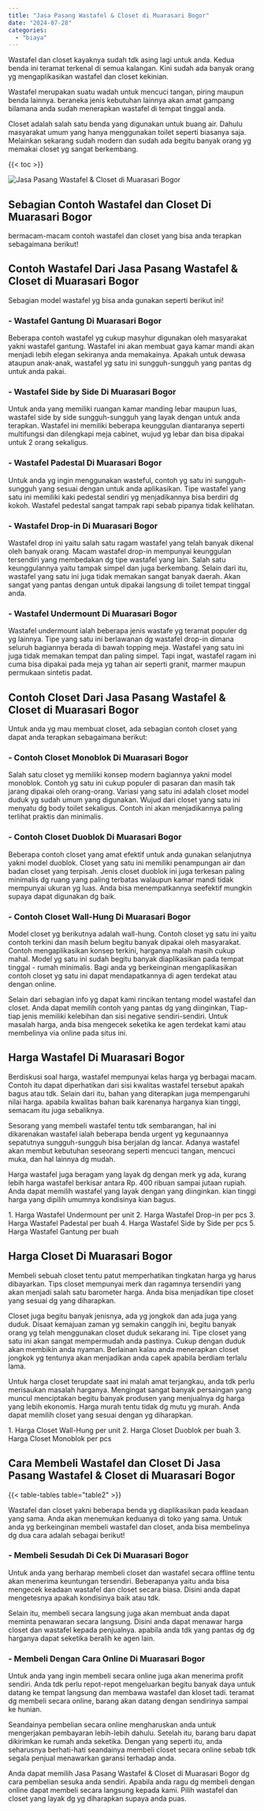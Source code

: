 ```yaml
---
title: "Jasa Pasang Wastafel & Closet di Muarasari Bogor"
date: "2024-07-28"
categories: 
  - "biaya"
---
```


Wastafel dan closet kayaknya sudah tdk asing lagi untuk anda. Kedua benda ini teramat terkenal di semua kalangan. Kini sudah ada banyak orang yg mengaplikasikan wastafel dan closet kekinian.

Wastafel merupakan suatu wadah untuk mencuci tangan, piring maupun benda lainnya. beraneka jenis kebutuhan lainnya akan amat gampang bilamana anda sudah menerapkan wastafel di tempat tinggal anda.

Closet adalah salah satu benda yang digunakan untuk buang air. Dahulu masyarakat umum yang hanya menggunakan toilet seperti biasanya saja. Melainkan sekarang sudah modern dan sudah ada begitu banyak orang yg memakai closet yg sangat berkembang.

{{< toc >}}

![Jasa Pasang Wastafel & Closet di Muarasari Bogor](/images/wastafel-closet-murah02.png)

## Sebagian Contoh Wastafel dan Closet Di Muarasari Bogor

bermacam-macam contoh wastafel dan closet yang bisa anda terapkan sebagaimana berikut!

## Contoh Wastafel Dari Jasa Pasang Wastafel & Closet di Muarasari Bogor

Sebagian model wastafel yg bisa anda gunakan seperti berikut ini!

### \- Wastafel Gantung Di Muarasari Bogor

Beberapa contoh wastafel yg cukup masyhur digunakan oleh masyarakat yakni wastafel gantung. Wastafel ini akan membuat gaya kamar mandi akan menjadi lebih elegan sekiranya anda memakainya. Apakah untuk dewasa ataupun anak-anak, wastafel yg satu ini sungguh-sungguh yang pantas dg untuk anda pakai.

### \- Wastafel Side by Side Di Muarasari Bogor

Untuk anda yang memiliki ruangan kamar manding lebar maupun luas, wastafel side by side sungguh-sungguh yang layak dengan untuk anda terapkan. Wastafel ini memiliki beberapa keunggulan diantaranya seperti multifungsi dan dilengkapi meja cabinet, wujud yg lebar dan bisa dipakai untuk 2 orang sekaligus.

### \- Wastafel Padestal Di Muarasari Bogor

Untuk anda yg ingin menggunakan wasteful, contoh yg satu ini sungguh-sungguh yang sesuai dengan untuk anda aplikasikan. Tipe wastafel yang satu ini memiliki kaki pedestal sendiri yg menjadikannya bisa berdiri dg kokoh. Wastafel pedestal sangat tampak rapi sebab pipanya tidak kelihatan.

### \- Wastafel Drop-in Di Muarasari Bogor

Wastafel drop ini yaitu salah satu ragam wastafel yang telah banyak dikenal oleh banyak orang. Macam wastafel drop-in mempunyai keunggulan tersendiri yang membedakan dg tipe wastafel yang lain. Salah satu keunggulannya yaitu tampak simpel dan juga berkembang. Selain dari itu, wastafel yang satu ini juga tidak memakan sangat banyak daerah. Akan sangat yang pantas dengan untuk dipakai langsung di toilet tempat tinggal anda.

### \- Wastafel Undermount Di Muarasari Bogor

Wastafel undermount ialah beberapa jenis wastafe yg teramat populer dg yg lainnya. Tipe yang satu ini berlawanan dg wastafel drop-in dimana seluruh bagiannya berada di bawah topping meja. Wastafel yang satu ini juga tidak memakan tempat dan paling simpel. Tapi ingat, wastafel ragam ini cuma bisa dipakai pada meja yg tahan air seperti granit, marmer maupun permukaan sintetis padat.

## Contoh Closet Dari Jasa Pasang Wastafel & Closet di Muarasari Bogor

Untuk anda yg mau membuat closet, ada sebagian contoh closet yang dapat anda terapkan sebagaimana berikut:

### \- Contoh Closet Monoblok Di Muarasari Bogor

Salah satu closet yg memiliki konsep modern bagiannya yakni model monoblok. Contoh yg satu ini cukup populer di pasaran dan masih tak jarang dipakai oleh orang-orang. Variasi yang satu ini adalah closet model duduk yg sudah umum yang digunakan. Wujud dari closet yang satu ini menyatu dg body toilet sekaligus. Contoh ini akan menjadikannya paling terlihat praktis dan minimalis.

### \- Contoh Closet Duoblok Di Muarasari Bogor

Beberapa contoh closet yang amat efektif untuk anda gunakan selanjutnya yakni model duoblok. Closet yang satu ini memiliki penampungan air dan badan closet yang terpisah. Jenis closet duoblok ini juga terkesan paling minimalis dg ruang yang paling terbatas walaupun kamar mandi tidak mempunyai ukuran yg luas. Anda bisa menempatkannya seefektif mungkin supaya dapat digunakan dg baik.

### \- Contoh Closet Wall-Hung Di Muarasari Bogor

Model closet yg berikutnya adalah wall-hung. Contoh closet yg satu ini yaitu contoh terkini dan masih belum begitu banyak dipakai oleh masyarakat. Contoh mengaplikasikan konsep terkini, harganya malah masih cukup mahal. Model yg satu ini sudah begitu banyak diaplikasikan pada tempat tinggal - rumah minimalis. Bagi anda yg berkeinginan mengaplikasikan contoh closet yg satu ini dapat mendapatkannya di agen terdekat atau dengan online.

Selain dari sebagian info yg dapat kami rincikan tentang model wastafel dan closet. Anda dapat memilih contoh yang pantas dg yang diinginkan, Tiap-tiap jenis memiliki kelebihan dan sisi negative sendiri-sendiri. Untuk masalah harga, anda bisa mengecek seketika ke agen terdekat kami atau membelinya via online pada situs ini.

## Harga Wastafel Di Muarasari Bogor

Berdiskusi soal harga, wastafel mempunyai kelas harga yg berbagai macam. Contoh itu dapat diperhatikan dari sisi kwalitas wastafel tersebut apakah bagus atau tdk. Selain dari itu, bahan yang diterapkan juga mempengaruhi nilai harga. apabila kwalitas bahan baik karenanya harganya kian tinggi, semacam itu juga sebaliknya.

Sesorang yang membeli wastafel tentu tdk sembarangan, hal ini dikarenakan wastafel ialah beberapa benda urgent yg kegunaannya sepatutnya sungguh-sungguh bisa berjalan dg lancar. Adanya wastafel akan membut kebutuhan seseorang seperti mencuci tangan, mencuci muka, dan hal lainnya dg mudah.

Harga wastafel juga beragam yang layak dg dengan merk yg ada, kurang lebih harga wastafel berkisar antara Rp. 400 ribuan sampai jutaan rupiah. Anda dapat memilih wastafel yang layak dengan yang diinginkan. kian tinggi harga yang dipilih umumnya kondisinya kian bagus.

1\. Harga Wastafel Undermount per unit 2. Harga Wastafel Drop-in per pcs 3. Harga Wastafel Padestal per buah 4. Harga Wastafel Side by Side per pcs 5. Harga Wastafel Gantung per buah

## Harga Closet Di Muarasari Bogor

Membeli sebuah closet tentu patut memperhatikan tingkatan harga yg harus dibayarkan. Tips closet mempunyai merk dan ragamnya tersendiri yang akan menjadi salah satu barometer harga. Anda bisa menjadikan tipe closet yang sesuai dg yang diharapkan.

Closet juga begitu banyak jenisnya, ada yg jongkok dan ada juga yang duduk. Disaat kemajuan zaman yg semakin canggih ini, begitu banyak orang yg telah menggunakan closet duduk sekarang ini. Tipe closet yang satu ini akan sangat mempermudah anda pastinya. Cukup dengan duduk akan membikin anda nyaman. Berlainan kalau anda menerapkan closet jongkok yg tentunya akan menjadikan anda capek apabila berdiam terlalu lama.

Untuk harga closet terupdate saat ini malah amat terjangkau, anda tdk perlu merisaukan masalah harganya. Mengingat sangat banyak persaingan yang muncul menciptakan begitu banyak produsen yang menjualnya dg harga yang lebih ekonomis. Harga murah tentu tidak dg mutu yg murah. Anda dapat memilih closet yang sesuai dengan yg diharapkan.

1\. Harga Closet Wall-Hung per unit 2. Harga Closet Duoblok per buah 3. Harga Closet Monoblok per pcs

## Cara Membeli Wastafel dan Closet Di Jasa Pasang Wastafel & Closet di Muarasari Bogor

{{< table-tables table="table2" >}}

Wastafel dan closet yakni beberapa benda yg diaplikasikan pada keadaan yang sama. Anda akan menemukan keduanya di toko yang sama. Untuk anda yg berkeinginan membeli wastafel dan closet, anda bisa membelinya dg dua cara adalah sebagai berikut!

### \- Membeli Sesudah Di Cek Di Muarasari Bogor

Untuk anda yang berharap membeli closet dan wastafel secara offline tentu akan menerima keuntungan tersendiri. Beberapanya yaitu anda bisa mengecek keadaan wastafel dan closet secara biasa. Disini anda dapat mengetesnya apakah kondisinya baik atau tdk.

Selain itu, membeli secara langsung juga akan membuat anda dapat meminta penawaran secara langsung. Disini anda dapat menawar harga closet dan wastafel kepada penjualnya. apabila anda tdk yang pantas dg dg harganya dapat seketika beralih ke agen lain.

### \- Membeli Dengan Cara Online Di Muarasari Bogor

Untuk anda yang ingin membeli secara online juga akan menerima profit sendiri. Anda tdk perlu repot-repot mengeluarkan begitu banyak daya untuk datang ke tempat langsung dan membawa wastafel dan kloset tadi. teramat dg membeli secara online, barang akan datang dengan sendirinya sampai ke hunian.

Seandainya pembelian secara online mengharuskan anda untuk mengerjakan pembayaran lebih-lebih dahulu. Setelah itu, barang baru dapat dikirimkan ke rumah anda seketika. Dengan yang seperti itu, anda seharusnya berhati-hati seandainya membeli closet secara online sebab tdk segala penjual menawarkan garansi terhadap anda.

Anda dapat memilih Jasa Pasang Wastafel & Closet di Muarasari Bogor dg cara pembelian sesuka anda sendiri. Apabila anda ragu dg membeli dengan online dapat membeli secara langsung kepada kami. Pilih wastafel dan closet yang layak dg yg diharapkan supaya anda puas.
